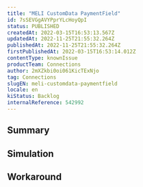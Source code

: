 ```yaml
---
title: "MELI CustomData PaymentField"
id: 7sSEVGgAVYPprYLcHoyQpI
status: PUBLISHED
createdAt: 2022-03-15T16:53:13.567Z
updatedAt: 2022-11-25T21:55:32.264Z
publishedAt: 2022-11-25T21:55:32.264Z
firstPublishedAt: 2022-03-15T16:53:14.012Z
contentType: knownIssue
productTeam: Connections
author: 2mXZkbi0oi061KicTExNjo
tag: Connections
slugEN: meli-customdata-paymentfield
locale: en
kiStatus: Backlog
internalReference: 542992
---
```


## Summary



## Simulation



## Workaround




